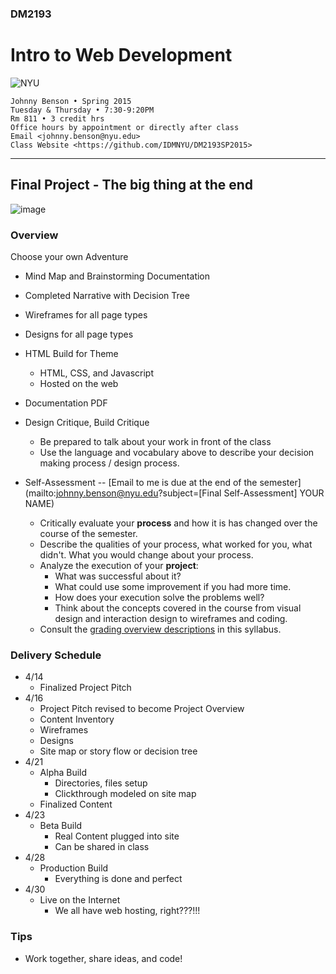 ### DM2193

# Intro to Web Development

![NYU](https://cloud.githubusercontent.com/assets/238022/5893409/ba1adc36-a4b0-11e4-99e3-a267b37fc726.png)

    Johnny Benson • Spring 2015
    Tuesday & Thursday • 7:30-9:20PM
    Rm 811 • 3 credit hrs
    Office hours by appointment or directly after class
    Email <johnny.benson@nyu.edu>
    Class Website <https://github.com/IDMNYU/DM2193SP2015>

---

## Final Project - The big thing at the end

![image](https://cloud.githubusercontent.com/assets/238022/5893563/333f2db4-a4b7-11e4-9e83-a4fb1bb28060.png)

### Overview

Choose your own Adventure

* Mind Map and Brainstorming Documentation
* Completed Narrative with Decision Tree
* Wireframes for all page types
* Designs for all page types
* HTML Build for Theme
  * HTML, CSS, and Javascript
  * Hosted on the web
* Documentation PDF

* Design Critique, Build Critique
  * Be prepared to talk about your work in front of the class
  * Use the language and vocabulary above to describe your decision making process / design process.

* Self-Assessment -- [Email to me is due at the end of the semester](mailto:johnny.benson@nyu.edu?subject=[Final Self-Assessment] YOUR NAME)
  * Critically evaluate your **process** and how it is has changed over the course of the semester.
  * Describe the qualities of your process, what worked for you, what didn't. What you would change about your process.
  * Analyze the execution of your **project**: 
    * What was successful about it? 
    * What could use some improvement if you had more time.
    * How does your execution solve the problems well?
    * Think about the concepts covered in the course from visual design and interaction design to wireframes and coding.
  * Consult the [grading overview descriptions](../README.md#evaluation--grading) in this syllabus.

### Delivery Schedule

* 4/14
  * Finalized Project Pitch
* 4/16
  * Project Pitch revised to become Project Overview
  * Content Inventory
  * Wireframes
  * Designs
  * Site map or story flow or decision tree
* 4/21
  * Alpha Build
    * Directories, files setup
    * Clickthrough modeled on site map
  * Finalized Content
* 4/23
  * Beta Build
    * Real Content plugged into site
    * Can be shared in class
* 4/28
  * Production Build
    * Everything is done and perfect
* 4/30
  * Live on the Internet
    * We all have web hosting, right???!!!

### Tips

* Work together, share ideas, and code!
